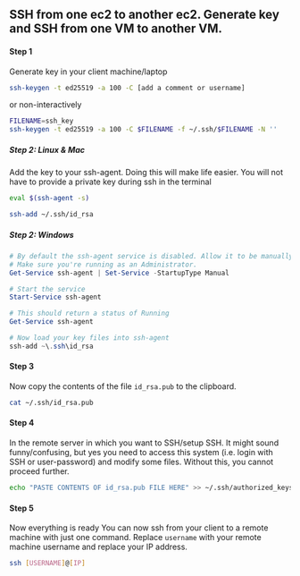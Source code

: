 ## SSH from one ec2 to another ec2. Generate key and SSH from one VM to another VM.
#### Step 1
Generate key in your client machine/laptop
```bash
ssh-keygen -t ed25519 -a 100 -C [add a comment or username]
```
or non-interactively
```bash
FILENAME=ssh_key
ssh-keygen -t ed25519 -a 100 -C $FILENAME -f ~/.ssh/$FILENAME -N ''
```
##### Step 2: Linux & Mac
Add the key to your ssh-agent. Doing this will make life easier. You will not have to provide a private key during ssh in the terminal
```bash
eval $(ssh-agent -s)
```

```bash
ssh-add ~/.ssh/id_rsa
```
##### Step 2: Windows
```Powershell
# By default the ssh-agent service is disabled. Allow it to be manually started for the next step to work.
# Make sure you're running as an Administrator.
Get-Service ssh-agent | Set-Service -StartupType Manual

# Start the service
Start-Service ssh-agent

# This should return a status of Running
Get-Service ssh-agent

# Now load your key files into ssh-agent
ssh-add ~\.ssh\id_rsa
```

#### Step 3
Now copy the contents of the file `id_rsa.pub` to the clipboard.
```bash
cat ~/.ssh/id_rsa.pub
```
#### Step 4
In the remote server in which you want to SSH/setup SSH.
It might sound funny/confusing, but yes you need to access this system (i.e. login with SSH or user-password) and modify some files. Without this, you cannot proceed further.

```bash
echo "PASTE CONTENTS OF id_rsa.pub FILE HERE" >> ~/.ssh/authorized_keys
```
#### Step 5
Now everything is ready
You can now ssh from your client to a remote machine with just one command. Replace `username` with your remote machine username and replace your IP address. 
```bash
ssh [USERNAME]@[IP]
```

